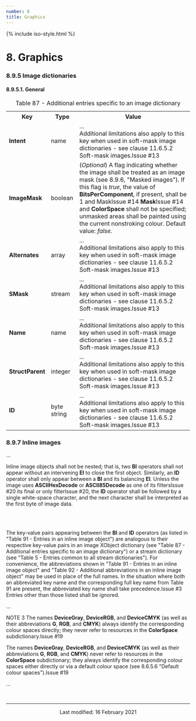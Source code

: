```yaml
---
number: 8
title: Graphics
---
```



<html>
<head>
<title>ISO 32000-2:2020 Clause 8: Graphics</title>
</head>
<body>


{% include iso-style.html %}


<div class="iso32000">


<h1>8. Graphics</h1>


<h3>8.9.5 Image dictionaries</h3>


<h4>8.9.5.1. General</h4>


<table>
  <caption>Table 87 - Additional entries specific to an image dictionary</caption>
  <tr>
    <th>Key</th>
    <th>Type</th>
    <th>Value</th>
  </tr>
  <tr>
    <td><b>Intent</b></td>
    <td>name</td>
    <td>...<br/><span class="new-text">Additional limitations also apply to this key when used in soft-mask image dictionaries - see clause 11.6.5.2
    Soft-mask images.<span class="new-tooltiptext">Issue #13</span></span></td>
  </tr>
  <tr>
    <td><b>ImageMask</b></td>
    <td>boolean</td>
    <td>(<i>Optional</i>) A flag indicating whether the image shall be treated as an image mask (see 8.9.6, "Masked images"). If this flag is <i>true</i>,
    the value of <b>BitsPerComponent</b>, if present, shall be 1 and <span class="deleted-text">Mask<span class="deleted-tooltiptext">Issue #14</span></span>
    <span class="new-text"><b>Mask</b><span class="new-tooltiptext">Issue #14</span></span> and <b>ColorSpace</b> shall not be specified; unmasked areas shall be
    painted using the current nonstroking colour. Default value: <i>false</i>.
    </td>
  </tr>
  <tr>
    <td><b>Alternates</b></td>
    <td>array</td>
    <td>...<br/><span class="new-text">Additional limitations also apply to this key when used in soft-mask image dictionaries - see clause 11.6.5.2
    Soft-mask images.<span class="new-tooltiptext">Issue #13</span></span></td>
  </tr>
  <tr>
    <td><b>SMask</b></td>
    <td>stream</td>
    <td>...<br/><span class="new-text">Additional limitations also apply to this key when used in soft-mask image dictionaries - see clause 11.6.5.2
    Soft-mask images.<span class="new-tooltiptext">Issue #13</span></span></td>
  </tr>
  <tr>
    <td><b>Name</b></td>
    <td>name</td>
    <td>...<br/><span class="new-text">Additional limitations also apply to this key when used in soft-mask image dictionaries - see clause 11.6.5.2
    Soft-mask images.<span class="new-tooltiptext">Issue #13</span></span></td>
  </tr>
  <tr>
    <td><b>StructParent</b></td>
    <td>integer</td>
    <td>...<br/><span class="new-text">Additional limitations also apply to this key when used in soft-mask image dictionaries - see clause 11.6.5.2
    Soft-mask images.<span class="new-tooltiptext">Issue #13</span></span></td>
  </tr>
  <tr>
    <td><b>ID</b></td>
    <td>byte string</td>
    <td>...<br/><span class="new-text">Additional limitations also apply to this key when used in soft-mask image dictionaries - see clause 11.6.5.2
    Soft-mask images.<span class="new-tooltiptext">Issue #13</span></span></td>
  </tr>
</table>


<h3>8.9.7 Inline images</h3>


...<br/>


Inline image objects shall not be nested; that is, two <b>BI</b> operators shall not appear without an intervening <b>EI</b> to close the first object.
Similarly, an <b>ID</b> operator shall only appear between a <b>BI</b> and its balancing <b>EI</b>. Unless the image uses <b>ASCIIHexDecode</b> or
<b>ASCII85Decode</b> as <span class="deleted-text">one of its filters<span class="deleted-tooltiptext">Issue #20</span></span>
<span class="new-text">its final or only filter<span class="new-tooltiptext">Issue #20</span></span>, the <b>ID</b> operator shall be followed by a
single white-space character, and the next character shall be interpreted as the first byte of image data.

<br/><br/>


The key-value pairs appearing between the <b>BI</b> and <b>ID</b> operators (as listed in "Table 91 - Entries in an inline
image object") are analogous to their respective key-value pairs in an image XObject dictionary (see "Table 87 - Additional
entries specific to an image dictionary") or a stream dictionary (see "Table 5 - Entries common to all stream dictionaries").
For convenience, the abbreviations shown in "Table 91 - Entries in an inline image object" and "Table 92 - Additional
abbreviations in an inline image object" may be used in place of the full names. <span class="new-text">In the situation where
both an abbreviated key name and the corresponding full key name from Table 91 are present, the abbreviated key name shall take
precedence.<span class="new-tooltiptext">Issue #3</span></span> Entries other than those listed shall be ignored.


...<br/>


<span class="deleted-text">NOTE 3 The names <b>DeviceGray</b>, <b>DeviceRGB</b>, and <b>DeviceCMYK</b> (as well as their abbreviations <b>G</b>, <b>RGB</b>, and <b>CMYK</b>) always
identify the corresponding colour spaces directly; they never refer to resources in the <b>ColorSpace</b> subdictionary.<span class="deleted-tooltiptext">Issue #19</span></span>


<span class="new-text">The names <b>DeviceGray</b>, <b>DeviceRGB</b>, and <b>DeviceCMYK</b> (as well as their abbreviations <b>G</b>, <b>RGB</b>, and <b>CMYK</b>) never refer to
resources in the <b>ColorSpace</b> subdictionary; they always identify the corresponding colour spaces either directly or via a default colour space (see
8.6.5.6 "Default colour spaces").<span class="new-tooltiptext">Issue #19</span></span>


...<br/>


</div>


<br/><hr>
<p style="text-align:center">Last modified: 16 February 2021</p>

</body>
</html>
